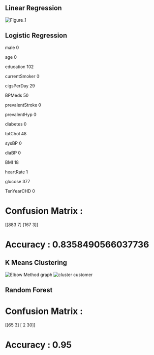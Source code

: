 ## Linear Regression

![Figure_1](https://github.com/user-attachments/assets/5f9d3ee6-b67e-46c0-bbf3-72b7361e051f)

## Logistic Regression

male                 0

age                  0

education          102

currentSmoker        0

cigsPerDay          29

BPMeds              50

prevalentStroke      0

prevalentHyp         0

diabetes             0

totChol             48

sysBP                0

diaBP                0

BMI                 18

heartRate            1

glucose            377

TenYearCHD           0
 
# Confusion Matrix :

 [[883   7]
 [167   3]]
 
# Accuracy :  0.8358490566037736

## K Means Clustering

![Elbow Method graph](https://github.com/user-attachments/assets/a1ba9a43-e120-4589-bf9b-dd0b69292672)
![cluster customer](https://github.com/user-attachments/assets/f4eb6bc8-9466-4bd9-950b-3ada5d27832f)

## Random Forest

# Confusion Matrix : 

 [[65  3]
 [ 2 30]]
 
# Accuracy :  0.95

